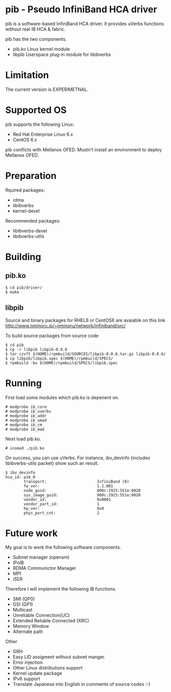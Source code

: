 pib - Pseudo InfiniBand HCA driver
==================================

pib is a software-based InfiniBand HCA driver. It provides uVerbs functions
without real IB HCA & fabric.

pib has the two components.

- pib.ko  Linux kernel module
- libpib  Userspace plug-in module for libibverbs


Limitation
==========

The current version is EXPERIMETNAL.


Supported OS
============

pib supports the following Linux:

* Red Hat Enterprise Linux 6.x
* CentOS 6.x 

pib conflicts with Mellanox OFED.
Mustn't install an environment to deploy Mellanox OFED.


Preparation
===========

Rquired packages:

* rdma
* libibverbs
* kernel-devel

Recommended packages:

* libibverbs-devel
* libibverbs-utils


Building
========

pib.ko
------

    $ cd pib/driver/
    $ make

libpib
------

Source and binary packages for RHEL6 or CentOS6 are avaiable on this link http://www.nminoru.jp/~nminoru/network/infiniband/src/

To build source packages from source code

    $ cd pib
    $ cp -r libpib libpib-0.0.6
    $ tar czvft $(HOME)/rpmbuild/SOURCES/libpib-0.0.6.tar.gz libpib-0.0.6/
    $ cp libpib/libpib.spec $(HOME)/rpmbuild/SPECS/
    $ rpmbuild -bs $(HOME)/rpmbuild/SPECS/libpib.spec

Running
=======

First load some modules which pib.ko is depenent on.

    # modprobe ib_core
    # modprobe ib_uverbs
    # modprobe ib_addr
    # modprobe ib_umad
    # modprobe ib_cm
    # modprobe ib_mad

Next load pib.ko.

    # insmod ./pib.ko

On success, you can use uVerbs.
For instance, ibv_devinfo (includes libibverbs-utils packet) show such an result.

    $ ibv_devinfo
    hca_id: pib_0
            transport:                      InfiniBand (0)
            fw_ver:                         1.1.001
            node_guid:                      000c:2925:551e:0020
            sys_image_guid:                 000c:2925:551e:0010
            vendor_id:                      0x0001
            vendor_part_id:                 1
            hw_ver:                         0x0
            phys_port_cnt:                  2


Future work
===========

My goal is to work the following software components.

* Subnet manager (opensm)
* IPoIB
* RDMA Communictor Manager
* MPI
* iSER

Therefore I will implement the following IB functions.

* SMI (QP0)
* GSI (GP1)
* Multicast
* Unreliable Connection(UC)
* Extended Reliable Connected (XRC)
* Memory Window
* Alternate path

Other

* GRH
* Easy LID assigment without subnet manger.
* Error injection
* Other Linux distributions support
* Kernel update package
* IPv6 support
* Translate Japanese into English in comments of source codes :-)

